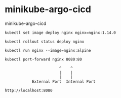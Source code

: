 # minikube-argo-cicd

minikube-argo-cicd

```
kubectl set image deploy nginx nginx=nginx:1.14.0
```
```
kubectl rollout status deploy nginx
```

```
kubectl run nginx --image=nginx:alpine
```
```
kubectl port-forward nginx 8080:80
```
                            ^    ^
                            |    |
                            |    |
                External Port  Internal Port
```
http://localhost:8080
```